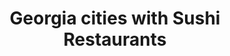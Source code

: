 ---
layout: state
title: Georgia cities with Sushi Restaurants
permalink: /georgia/
stateAbbr: GA
stateName: Georgia

---